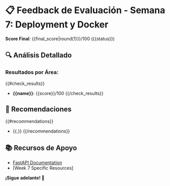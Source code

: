 # 📋 Feedback de Evaluación - Semana 7: Deployment y Docker

**Score Final**: {{final_score|round(1)}}/100 ({{status}})

## 🔍 Análisis Detallado

### Resultados por Área:
{{#check_results}}
- **{{name}}**: {{score}}/100
{{/check_results}}

## 🎯 Recomendaciones

{{#recommendations}}
- {{.}}
{{/recommendations}}

## 📚 Recursos de Apoyo

- [FastAPI Documentation](https://fastapi.tiangolo.com/)
- [Week 7 Specific Resources]

**¡Sigue adelante! 🚀**

